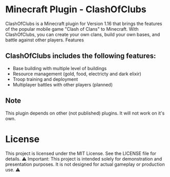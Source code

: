 # Minecraft Plugin - ClashOfClubs

ClashOfClubs is a Minecraft plugin for Version 1.16 that brings the features of the popular mobile game "Clash of Clans" to Minecraft. With ClashOfClubs, you can create your own clans, build your own bases, and battle against other players.
Features

## ClashOfClubs includes the following features:

- Base building with multiple level of buildings
- Resource management (gold, food, electricty and dark elixir)
- Troop training and deployment
- Multiplayer battles with other players (planned)


## Note
This plugin depends on other (not published) plugins. It will not work on it's own.

# License
This project is licensed under the MIT License. See the LICENSE file for details.
⚠️ Important: This project is intended solely for demonstration and presentation purposes. It is not designed for actual gameplay or production use. ⚠️
